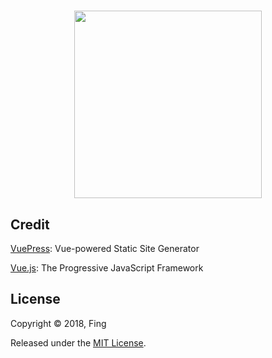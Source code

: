 <h1 align="center">
  <a href="https://github.com/goa-codebet/nimble" title="Homepage">
    <img src="https://user-images.githubusercontent.com/14079937/47570665-054a8a80-d937-11e8-90b5-a7ddfc2c61f2.png" width="300px" alt="">
  </a>
</h1>

## Credit

[VuePress](https://vuepress.vuejs.org/): Vue-powered Static Site Generator

[Vue.js](https://vuejs.org/): The Progressive JavaScript Framework

## License

Copyright © 2018, Fing

Released under the [MIT License](https://opensource.org/licenses/MIT).
